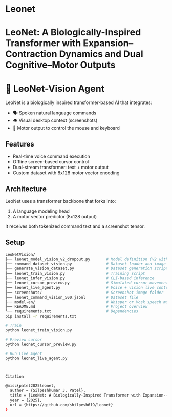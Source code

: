 # Leonet
# LeoNet: A Biologically-Inspired Transformer with Expansion–Contraction Dynamics and Dual Cognitive–Motor Outputs

# 🧠 LeoNet-Vision Agent

LeoNet is a biologically inspired transformer-based AI that integrates:
- 🗣️ Spoken natural language commands
- 👁️ Visual desktop context (screenshots)
- 🤖 Motor output to control the mouse and keyboard

## Features
- Real-time voice command execution
- Offline screen-based cursor control
- Dual-stream transformer: text + motor output
- Custom dataset with 8x128 motor vector encoding

## Architecture
LeoNet uses a transformer backbone that forks into:
1. A language modeling head
2. A motor vector predictor (8x128 output)

It receives both tokenized command text and a screenshot tensor.

## Setup
```bash
LeoNetVision/
├── leonet_model_vision_v2_dropout.py       # Model definition (V2 with dropout)
├── command_dataset_vision.py               # Dataset loader and image preprocessor
├── generate_vision_dataset.py              # Dataset generation script
├── leonet_train_vision.py                  # Training script
├── leonet_infer_vision.py                  # CLI-based inference
├── leonet_cursor_preview.py                # Simulated cursor movement preview
├── leonet_live_agent.py                    # Voice + vision live control agent
├── screenshots/                            # Screenshot image folder
├── leonet_command_vision_500.jsonl         # Dataset file
├── model-en/                               # Whisper or Vosk speech model (optional)
├── README.md                               # Project overview
└── requirements.txt                        # Dependencies
pip install -r requirements.txt

# Train
python leonet_train_vision.py

# Preview cursor
python leonet_cursor_preview.py

# Run Live Agent
python leonet_live_agent.py



Citation

@misc{patel2025leonet,
  author = {Silpeshkumar J. Patel},
  title = {LeoNet: A Biologically-Inspired Transformer with Expansion--Contraction Dynamics and Dual Cognitive--Motor Outputs},
  year = {2025},
  url = {https://github.com/shilpesh619/leonet}
}
